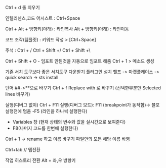 Ctrl + d 줄 지우기 


인텔리센스,코드 어시스트 : Ctrl+Space


Ctrl + Alt + 방향키(아래) : 라인복사
Alt + 방향키(아래) : 라인이동

코드 조각(템플릿) : 키워드 작성 > [Ctrl+Space]
 
 
 주석 : 	Ctrl + /
		Ctrl + Shift +/
	  	Ctrl + Shift +\

Ctrl + Shift + O  - 임포트 안된것을 자동으로 임포트 해줌 
Ctrl + 1 >  메소드 생성



기존 서치 도구보다 좋은 서치도구 다운받기 
플러그인 설치 헬프 -> 마켓플레이스 -> quick search -> sts install

단어 ##->**으로 바꾸기 Ctrl + f Replace with 로 바꾸기 (선택한부분만 Selected lines 바꾸기)




 실행(디버그 없이) Ctrl + F11 
 실행(디버그 모드): F11 (breakpoint가 동작함)-> 블포 실행전에 멈춤
-F5 (라인을 하나씩 실행한다)
- Variables 창 (현재 상태의 변수와 값을 실시간으로 보여준다)
- F8(나머지 코드를 한번에 실행한다)


Ctrl + 1 -> rename 하고 이름 바꾸기 파일안의 모든 해당 이름 바뀜


Ctrl+tab // 탭전환

작업 히스토리 전환 
Alt + 좌,우 방향키 